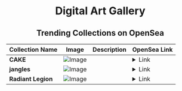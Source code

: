 <div align="center">

# Digital Art Gallery

## Trending Collections on OpenSea

| Collection Name                       | Image                                                                                     | Description                       | OpenSea Link                                                                                          |
|---------------------------------------|-------------------------------------------------------------------------------------------|-----------------------------------|--------------------------------------------------------------------------------------------------------|
| **CAKE** | ![Image](https://i.seadn.io/s/raw/files/bd6c7d842057551f86eeaadb885296db.jpg?w=500&auto=format?w=200&auto=format) |  | <details><summary>Link</summary>[CAKE](https://opensea.io/collection/cake-8628)</details> |
| **jangles** | ![Image](https://i.seadn.io/s/raw/files/cc865ad9dd49cefff812840d27820b51.jpg?w=500&auto=format?w=200&auto=format) |  | <details><summary>Link</summary>[jangles](https://opensea.io/collection/jangles)</details> |
| **Radiant Legion** | ![Image](https://i.seadn.io/s/raw/files/739c4f5d3c8859f5f7dec4f7f4083e9d.jpg?w=500&auto=format?w=200&auto=format) |  | <details><summary>Link</summary>[Radiant Legion](https://opensea.io/collection/radiant-legion-5)</details> |

</div>